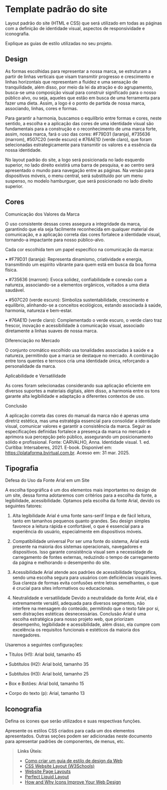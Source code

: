 # Template padrão do site

Layout padrão do site (HTML e CSS) que será utilizado em todas as páginas com a definição de identidade visual, aspectos de responsividade e iconografia.

Explique as guias de estilo utilizadas no seu projeto.

## Design

As formas escolhidas para representar a nossa marca, se estruturam a partir de linhas verticais que visam transmitir progresso e crescimento e linhas horizontais que representam a fluidez e uma sensação de tranquilidade, além disso, por meio da lei da atração e do agrupamento, busca-se uma composição visual para construir significado para o nosso público alvo, ou seja, aqueles que estão em busca de uma ferramenta para fazer uma dieta. Assim, a logo é o ponto de partida de nossa marca, associando, linhas, cores e formas.

Para garantir a harmonia, buscamos o equilíbrio entre formas e cores, neste sentido, a escolha e a aplicação das cores de uma identidade visual são fundamentais para a construção e o reconhecimento de uma marca forte, assim, nossa marca, fará o uso das cores: #F79D31 (laranja), #735636 (marrom), #507C20 (verde escuro) e #76AE1D (verde claro), que foram selecionadas estrategicamente para transmitir os valores e a essência da nossa identidade.

No layout padrão do site, a logo será posicionada no lado esquerdo superior, no lado direito existirá uma barra de pesquisa, e ao centro será apresentado o mundo para navegação entre as páginas. Na versão para dispositivos móveis, o menu central, será substituído por um menu suspenso, no modelo hamburguer, que será posicionado no lado direito superior.


## Cores

Comunicação dos Valores da Marca

O uso consistente dessas cores assegura a integridade da marca, garantindo que ela seja facilmente reconhecida em qualquer material de comunicação, e a aplicação correta das cores fortalece a identidade visual, tornando-a impactante para nosso público-alvo.

Cada cor escolhida tem um papel específico na comunicação da marca:

•	#F79D31 (laranja): Representa dinamismo, criatividade e energia, transmitindo um espírito vibrante para quem está em busca da boa forma física.

•	#735636 (marrom): Evoca solidez, confiabilidade e conexão com a natureza, associando-se a elementos orgânicos, voltados a uma dieta saudável.

•	#507C20 (verde escuro): Simboliza sustentabilidade, crescimento e equilíbrio, alinhando-se a conceitos ecológicos, estando associada à saúde, harmonia, natureza e bem-estar.

•	#76AE1D (verde claro): Complementado o verde escuro, o verde claro traz frescor, inovação e acessibilidade à comunicação visual, associado diretamente a linhas suaves de nossa marca.

Diferenciação no Mercado

O conjunto cromático escolhido usa tonalidades associadas à saúde e a natureza, permitindo que a marca se destaque no mercado. A combinação entre tons quentes e terrosos cria uma identidade única, reforçando a personalidade da marca.

Aplicabilidade e Versatilidade

As cores foram selecionadas considerando sua aplicação eficiente em diversos suportes a materiais digitais, além disso, a harmonia entre os tons garante alta legibilidade e adaptação a diferentes contextos de uso.

Conclusão

A aplicação correta das cores do manual da marca não é apenas uma diretriz estética, mas uma estratégia essencial para consolidar a identidade visual, comunicar valores e garantir a consistência da marca. Seguir as especificações definidas fortalece a presença da marca no mercado e aprimora sua percepção pelo público, assegurando um posicionamento sólido e profissional.
Fonte: CARVALHO, Anna. Identidade visual. 1. ed. Curitiba: Intersaberes, 2021. E-book. Disponível em: https://plataforma.bvirtual.com.br. Acesso em: 31 mar. 2025.


## Tipografia

Defesa do Uso da Fonte Arial em um Site

A escolha tipográfica é um dos elementos mais importantes no design de um site, dessa forma adotaremos com critérios para a escolha da fonte, a legibilidade, acessibilidade. Optamos pela escolha da fonte Arial, devido os seguintes fatores:

1. Alta legibilidade
Arial é uma fonte sans-serif limpa e de fácil leitura, tanto em tamanhos pequenos quanto grandes. Seu design simples favorece a leitura rápida e confortável, o que é essencial para a experiência do usuário, especialmente em dispositivos móveis.

3. Compatibilidade universal
Por ser uma fonte do sistema, Arial está presente na maioria dos sistemas operacionais, navegadores e dispositivos. Isso garante consistência visual sem a necessidade de carregamento de fontes externas, reduzindo o tempo de carregamento da página e melhorando o desempenho do site.

4. Acessibilidade
Arial atende aos padrões de acessibilidade tipográfica, sendo uma escolha segura para usuários com deficiências visuais leves. Sua clareza de formas evita confusões entre letras semelhantes, o que é crucial para sites informativos ou educacionais.

5. Neutralidade e versatilidade
Devido a neutralidade da fonte Arial, ela é extremamente versátil, adequada para diversos segmentos, não interfere na mensagem do conteúdo, permitindo que o texto fale por si, sem distrações estéticas desnecessárias.
Conclusão
Arial é uma escolha estratégica para nosso projeto web, que priorizam desempenho, legibilidade e acessibilidade, além disso, ela cumpre com excelência os requisitos funcionais e estéticos da maioria dos navegadores.

Usaremos a seguintes configurações:

•	Títulos (H1): Arial bold, tamanho 45

•	Subtítulos (H2): Arial bold, tamanho 35

•	Subtítulos (H3): Arial bold, tamanho 25

•	Box e Botões: Arial bold, tamanho 15

•	Corpo do texto (p): Arial, tamanho 13


## Iconografia

Defina os ícones que serão utilizados e suas respectivas funções.

Apresente os estilos CSS criados para cada um dos elementos apresentados.
Outras seções podem ser adicionadas neste documento para apresentar padrões de componentes, de menus, etc.


> **Links Úteis**:
>
> -  [Como criar um guia de estilo de design da Web](https://edrodrigues.com.br/blog/como-criar-um-guia-de-estilo-de-design-da-web/#)
> - [CSS Website Layout (W3Schools)](https://www.w3schools.com/css/css_website_layout.asp)
> - [Website Page Layouts](http://www.cellbiol.com/bioinformatics_web_development/chapter-3-your-first-web-page-learning-html-and-css/website-page-layouts/)
> - [Perfect Liquid Layout](https://matthewjamestaylor.com/perfect-liquid-layouts)
> - [How and Why Icons Improve Your Web Design](https://usabilla.com/blog/how-and-why-icons-improve-you-web-design/)
